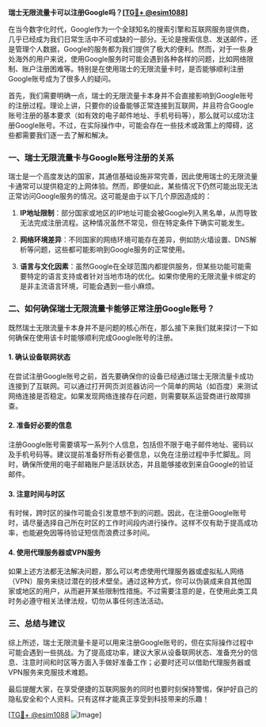 **瑞士无限流量卡可以注册Google吗？[[TG💪+ @esim1088](https://t.me/s/esim1088)]**

在当今数字化时代，Google作为一个全球知名的搜索引擎和互联网服务提供商，几乎已经成为我们日常生活中不可或缺的一部分。无论是搜索信息、发送邮件，还是管理个人数据，Google的服务都为我们提供了极大的便利。然而，对于一些身处海外的用户来说，使用Google服务时可能会遇到各种各样的问题，比如网络限制、账户注册困难等。特别是在使用瑞士的无限流量卡时，是否能够顺利注册Google账号成为了很多人的疑问。

首先，我们需要明确一点，瑞士的无限流量卡本身并不会直接影响到Google账号的注册过程。理论上讲，只要你的设备能够正常连接到互联网，并且符合Google账号注册的基本要求（如有效的电子邮件地址、手机号码等），那么就可以成功注册Google账号。不过，在实际操作中，可能会存在一些技术或政策上的障碍，这些都需要我们逐一去了解和解决。

### 一、瑞士无限流量卡与Google账号注册的关系

瑞士是一个高度发达的国家，其通信基础设施非常完善，因此使用瑞士的无限流量卡通常可以提供稳定的上网体验。然而，即便如此，某些情况下仍然可能出现无法正常访问Google服务的情况。这可能是由于以下几个原因造成的：

1. **IP地址限制**：部分国家或地区的IP地址可能会被Google列入黑名单，从而导致无法完成注册流程。这种情况虽然不常见，但在特定条件下确实可能发生。
   
2. **网络环境差异**：不同国家的网络环境可能存在差异，例如防火墙设置、DNS解析等问题，这些都可能影响到Google服务的正常使用。

3. **语言与文化因素**：虽然Google在全球范围内都提供服务，但某些功能可能需要特定的语言支持或者针对当地市场的优化。如果你使用的无限流量卡绑定的是非主流语言环境，可能会遇到一些小麻烦。

### 二、如何确保瑞士无限流量卡能够正常注册Google账号？

既然瑞士无限流量卡本身并不是问题的核心所在，那么接下来我们就来探讨一下如何确保在使用该卡时能够顺利完成Google账号的注册。

#### 1. 确认设备联网状态

在尝试注册Google账号之前，首先要确保你的设备已经通过瑞士无限流量卡成功连接到了互联网。可以通过打开网页浏览器访问一个简单的网站（如百度）来测试网络连接是否稳定。如果发现网络连接存在问题，则需要联系运营商进行故障排查。

#### 2. 准备好必要的信息

注册Google账号需要填写一系列个人信息，包括但不限于电子邮件地址、密码以及手机号码等。建议提前准备好所有必要信息，以免在注册过程中手忙脚乱。同时，确保所使用的电子邮箱账户是活跃状态，并且能够接收到来自Google的验证邮件。

#### 3. 注意时间与时区

有时候，跨时区的操作可能会引发意想不到的问题。因此，在注册Google账号时，请尽量选择自己所在时区的工作时间段内进行操作。这样不仅有助于提高成功率，也能避免因等待验证短信而浪费过多时间。

#### 4. 使用代理服务器或VPN服务

如果上述方法都无法解决问题，那么可以考虑使用代理服务器或虚拟私人网络（VPN）服务来绕过潜在的技术壁垒。通过这种方式，你可以伪装成来自其他国家或地区的用户，从而避开某些限制性措施。不过需要注意的是，在使用此类工具时务必遵守相关法律法规，切勿从事任何违法活动。

### 三、总结与建议

综上所述，瑞士无限流量卡是可以用来注册Google账号的，但在实际操作过程中可能会遇到一些挑战。为了提高成功率，建议大家从设备联网状态、准备充分的信息、注意时间和时区等方面入手做好准备工作；必要时还可以借助代理服务器或VPN服务来克服技术难题。

最后提醒大家，在享受便捷的互联网服务的同时也要时刻保持警惕，保护好自己的隐私安全和个人资料。只有这样才能真正享受到科技带来的乐趣！

[[TG💪+ @esim1088](https://t.me/s/esim1088) ![Image](https://i.postimg.cc/4NQfJmqS/Snipaste-2025-05-13-00-14-12.png)]